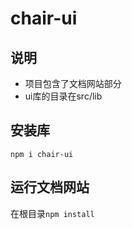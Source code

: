 # chair-ui

## 说明

- 项目包含了文档网站部分
- ui库的目录在src/lib

## 安装库

<code>npm i chair-ui</code>

## 运行文档网站

在根目录<code>npm install</code>
